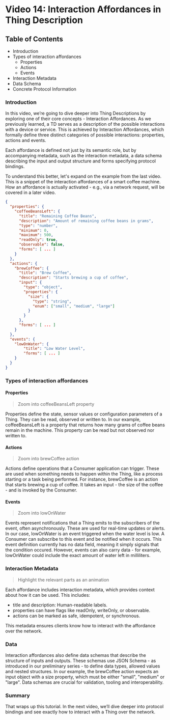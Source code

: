 # Video 14: Interaction Affordances in Thing Description

## Table of Contents

- Introduction
- Types of interaction affordances
    - Properties
    - Actions
    - Events
- Interaction Metadata
- Data Schema
- Concrete Protocol Information

### Introduction

In this video, we’re going to dive deeper into Thing Descriptions by exploring one of their core concepts - Interaction Affordances. As we previously learned, a TD serves as a description of the possible interactions with a device or service. This is achieved by Interaction Affordances, which formally define three distinct categories of possible interactions: properties, actions and events.

Each affordance is defined not just by its semantic role, but by accompanying metadata, such as the interaction metadata, a data schema describing the input and output structure and forms specifying protocol bindings.

To understand this better, let's expand on the example from the last video. This is a snippet of the interaction affordances of a smart coffee machine. How an affordance is actually activated - e.g., via a network request, will be covered in a later video.


``` json
{
  "properties": {
    "coffeeBeansLeft": {
      "title": "Remaining Coffee Beans",
      "description": "Amount of remaining coffee beans in grams",
      "type": "number",
      "minimum": 0,
      "maximum": 500,
      "readOnly": true,
      "observable": false,
      "forms": [ ... ]
    }
  },
  "actions": {
    "brewCoffee": {
      "title": "Brew Coffee",
      "description": "Starts brewing a cup of coffee",
      "input": {
        "type": "object",
        "properties": {
          "size": {
            "type": "string",
            "enum": ["small", "medium", "large"]
          }
        }
      },
      "forms": [ ... ]
    }
  },
  "events": {
    "lowOnWater": { 
        "title": "Low Water Level",
        "forms": [ ... ]
    }
  }
}

```

### Types of interaction affordances

#### Properties

> Zoom into coffeeBeansLeft property

Properties define the state, sensor values or configuration parameters of a Thing. They can be read, observed or written to. In our example, coffeeBeansLeft is a property that returns how many grams of coffee beans remain in the machine. This property can be read but not observed nor written to.

#### Actions

> Zoom into brewCoffee action

Actions define operations that a Consumer application can trigger. These are used when something needs to happen within the Thing, like a process starting or a task being performed. For instance, brewCoffee is an action that starts brewing a cup of coffee. It takes an input - the size of the coffee - and is invoked by the Consumer.

#### Events

> Zoom into lowOnWater

Events represent notifications that a Thing emits to the subscribers of the event, often asynchronously. These are used for real-time updates or alerts. In our case, lowOnWater is an event triggered when the water level is low. A Consumer can subscribe to this event and be notified when it occurs. This event definition currently has no data field, meaning it simply signals that the condition occured. However, events can also carry data - for example, lowOnWater could include the exact amount of water left in milliliters.

### Interaction Metadata

> Highlight the relevant parts as an animation

Each affordance includes interaction metadata, which provides context about how it can be used. This includes:
 - title and description: Human-readable labels.
 - properties can have flags like readOnly, writeOnly, or observable.
 - actions can be marked as safe, idempotent, or synchronous.

 This metadata ensures clients know how to interact with the affordance over the network.

### Data 

Interaction affordances also define data schemas that describe the structure of inputs and outputs. These schemas use JSON Schema - as introduced in our preliminary series - to define data types, allowed values and nested structures. In our example, the brewCoffee action expects an input object with a size property, which must be either "small", "medium" or "large". Data schemas are crucial for validation, tooling and interoperability.

### Summary

That wraps up this tutorial. In the next video, we’ll dive deeper into protocol bindings and see exactly how to interact with a Thing over the network.